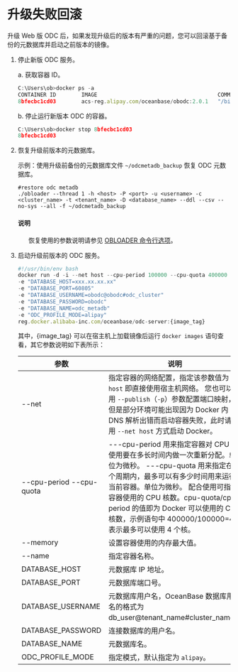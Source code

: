 # 升级失败回滚

升级 Web 版 ODC 后，如果发现升级后的版本有严重的问题，您可以回滚基于备份的元数据库并启动之前版本的镜像。

1. 停止新版 ODC 服务。

   a. 获取容器 ID。

      ```javascript
      C:\Users\ob>docker ps -a
      CONTAINER ID        IMAGE                                      COMMAND                  CREATED             STATUS              PORTS                                      NAMES
      8bfecbc1cd03        acs-reg.alipay.com/oceanbase/obodc:2.0.1   "/bin/sh -c '/usr/bi..."   13 days ago         Up 13 days          80/tcp, 8080/tcp, x.x.x.x:8989->8989/tcp   obodc
      ```
    b. 停止运行新版本 ODC 的容器。

      ```javascript
      C:\Users\ob>docker stop 8bfecbc1cd03
      8bfecbc1cd03
      ```
2. 恢复升级前版本的元数据库。

    示例：使用升级前备份的元数据库文件 `~/odcmetadb_backup` 恢复 ODC 元数据库。

    ```shell
    #restore odc metadb
    ./obloader --thread 1 -h <host> -P <port> -u <username> -c <cluster_name> -t <tenant_name> -D <database_name> --ddl --csv --no-sys --all -f ~/odcmetadb_backup
    ```

    <main id="notice" type='explain'>
       <h4>说明</h4>
       <ul>
       <p>恢复使用的参数说明请参见 <a href="https://www.oceanbase.com/docs/enterprise-oceanbase-dumper-loader-cn-1000000000076572">OBLOADER 命令行选项</a>。</p>
    </main>

3. 启动升级前版本的 ODC 服务。

   ```javascript
   #!/usr/bin/env bash
   docker run -d -i --net host --cpu-period 100000 --cpu-quota 400000 --memory 8G --name "obodc" 
   -e "DATABASE_HOST=xxx.xx.xx.xx" 
   -e "DATABASE_PORT=60805" 
   -e "DATABASE_USERNAME=obodc@obodc#odc_cluster" 
   -e "DATABASE_PASSWORD=obodc" 
   -e "DATABASE_NAME=odc_metadb" 
   -e "ODC_PROFILE_MODE=alipay"
   reg.docker.alibaba-inc.com/oceanbase/odc-server:{image_tag}
   ```

   其中，{image_tag} 可以在宿主机上加载镜像后运行 `docker images` 语句查看，其它参数说明如下表所示：


   |  参数 | 说明  |
   |---------------------------|---------------------------------|
   | --net                     | 指定容器的网络配置，指定该参数值为 `host` 即直接使用宿主机网络。 您也可以使用 `--publish`（`-p`）参数配置端口映射，但是部分环境可能出现因为 Docker 内 DNS 解析出错而启动容器失败，此时请使用 `--net host` 方式启动 Docker。                                                                |
   | --cpu-period  --cpu-quota | ---cpu-period 用来指定容器对 CPU 的使用要在多长时间内做一次重新分配。单位为微秒。 ---cpu-quota 用来指定在这个周期内，最多可以有多少时间用来运行当前容器。单位为微秒。 配合使用可指定容器使用的 CPU 核数。cpu-quota/cpu-period 的值即为 Docker 可以使用的 CPU 核数，示例语句中 400000/100000=4 表示最多可以使用 4 个核。 |
   | --memory                  | 设置容器使用的内存最大值。   |
   | --name                    | 指定容器名称。 |
   | DATABASE_HOST             | 元数据库 IP 地址。 |
   | DATABASE_PORT             | 元数据库端口号。   |
   | DATABASE_USERNAME         | 元数据库用户名，OceanBase 数据库用户名的格式为 db_user@tenant_name#cluster_name。 |
   | DATABASE_PASSWORD         | 连接数据库的用户名。  |
   | DATABASE_NAME             | 元数据库名。 |
   | ODC_PROFILE_MODE          | 指定模式，默认指定为 `alipay`。 |
